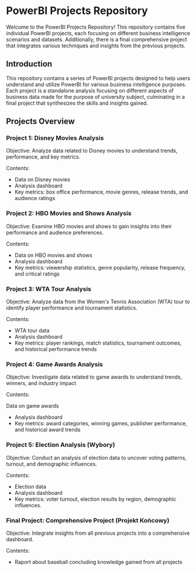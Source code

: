# PowerBI Projects Repository
Welcome to the PowerBI Projects Repository! This repository contains five individual PowerBI projects, each focusing on different business intelligence scenarios and datasets. Additionally, there is a final comprehensive project that integrates various techniques and insights from the previous projects.

## Introduction
This repository contains a series of PowerBI projects designed to help users understand and utilize PowerBI for various business intelligence purposes. Each project is a standalone analysis focusing on different aspects of business data made for the purpose of university subject, culminating in a final project that synthesizes the skills and insights gained.

## Projects Overview

### Project 1: Disney Movies Analysis

Objective: Analyze data related to Disney movies to understand trends, performance, and key metrics.

Contents:

- Data on Disney movies
- Analysis dashboard
- Key metrics: box office performance, movie genres, release trends, and audience ratings

### Project 2: HBO Movies and Shows Analysis

Objective: Examine HBO movies and shows to gain insights into their performance and audience preferences.

Contents:

- Data on HBO movies and shows
- Analysis dashboard
- Key metrics: viewership statistics, genre popularity, release frequency, and critical ratings

### Project 3: WTA Tour Analysis

Objective: Analyze data from the Women's Tennis Association (WTA) tour to identify player performance and tournament statistics.

Contents:

- WTA tour data
- Analysis dashboard
- Key metrics: player rankings, match statistics, tournament outcomes, and historical performance trends

### Project 4: Game Awards Analysis

Objective: Investigate data related to game awards to understand trends, winners, and industry impact

Contents:

Data on game awards
- Analysis dashboard
- Key metrics: award categories, winning games, publisher performance, and historical award trends

### Project 5: Election Analysis (Wybory)

Objective: Conduct an analysis of election data to uncover voting patterns, turnout, and demographic influences.

Contents:

- Election data
- Analysis dashboard
- Key metrics: voter turnout, election results by region, demographic influences.

### Final Project: Comprehensive Project (Projekt Końcowy)
Objective: Integrate insights from all previous projects into a comprehensive dashboard.

Contents:

- Raport about baseball concluding knowledge gained from all projects

